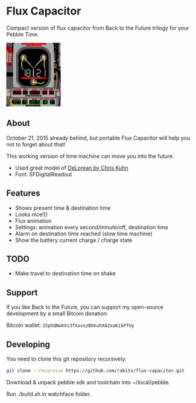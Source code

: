 Flux Capacitor
==============

Compact version of flux capacitor from Back to the Future trilogy for your Pebble Time.

![Look at that](https://github.com/rabits/flux-capacitor/raw/master/watchface.gif)

About
-----
October 21, 2015 already behind, but portable Flux Capacitor will help you not to forget about that!

This working version of time machine can move you into the future.

* Used great model of [DeLorean by Chris Kuhn](http://www.blendswap.com/blends/view/68371)
* Font: SFDigitalReadout

Features
--------
* Shows present time & destination time
* Looks nice!))
* Flux animation
* Settings: animation every second/minute/off, destination time
* Alarm on destination time reached (slow time machine)
* Show the battery current charge / charge state

TODO
----
* Make travel to destination time on shake

Support
-------
If you like Back to the Future, you can support my open-source development by a small Bitcoin donation.

Bitcoin wallet: `15phQNwkVs3fXxvxzBkhuhXA2xoKikPfUy`

Developing
----------
You need to clone this git repository recursively:

```sh
git clone --recursive https://github.com/rabits/flux-capacitor.git
```

Download & unpack pebble sdk and toolchain into ~/local/pebble.

Run ./build.sh in watchface folder.

